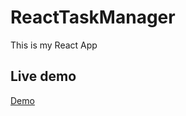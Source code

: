 # ReactTaskManager

This is my React App

## Live demo 

[Demo](https://my-project-1470686663100.web.app/index.html)
